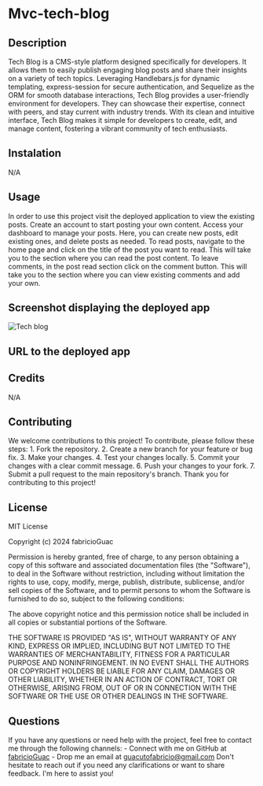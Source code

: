 # Mvc-tech-blog

## Description 

Tech Blog is a CMS-style platform designed specifically for developers. It allows them to easily publish engaging blog posts and share their insights on a variety of tech topics. Leveraging Handlebars.js for dynamic templating, express-session for secure authentication, and Sequelize as the ORM for smooth database interactions, Tech Blog provides a user-friendly environment for developers. They can showcase their expertise, connect with peers, and stay current with industry trends. With its clean and intuitive interface, Tech Blog makes it simple for developers to create, edit, and manage content, fostering a vibrant community of tech enthusiasts.

## Instalation

N/A

## Usage

In order to use this project visit the deployed application to view the existing posts.
Create an account to start posting your own content.
Access your dashboard to manage your posts. Here, you can create new posts, edit existing ones, and delete posts as needed.
To read posts, navigate to the home page and click on the title of the post you want to read. This will take you to the section where you can read the post content.
To leave comments, in the post read section click on the comment button. This will take you to the section where you can view existing comments and add your own.

## Screenshot displaying the deployed app

![Tech blog](./assets/weather-checker.png)

## URL to the deployed app



## Credits

N/A

## Contributing

We welcome contributions to this project! To contribute, please follow these steps: 1. Fork the repository. 2. Create a new branch for your feature or bug fix. 3. Make your changes. 4. Test your changes locally. 5. Commit your changes with a clear commit message. 6. Push your changes to your fork. 7. Submit a pull request to the main repository's branch. Thank you for contributing to this project!


## License

MIT License

Copyright (c) 2024 fabricioGuac

Permission is hereby granted, free of charge, to any person obtaining a copy
of this software and associated documentation files (the "Software"), to deal
in the Software without restriction, including without limitation the rights
to use, copy, modify, merge, publish, distribute, sublicense, and/or sell
copies of the Software, and to permit persons to whom the Software is
furnished to do so, subject to the following conditions:

The above copyright notice and this permission notice shall be included in all
copies or substantial portions of the Software.

THE SOFTWARE IS PROVIDED "AS IS", WITHOUT WARRANTY OF ANY KIND, EXPRESS OR
IMPLIED, INCLUDING BUT NOT LIMITED TO THE WARRANTIES OF MERCHANTABILITY,
FITNESS FOR A PARTICULAR PURPOSE AND NONINFRINGEMENT. IN NO EVENT SHALL THE
AUTHORS OR COPYRIGHT HOLDERS BE LIABLE FOR ANY CLAIM, DAMAGES OR OTHER
LIABILITY, WHETHER IN AN ACTION OF CONTRACT, TORT OR OTHERWISE, ARISING FROM,
OUT OF OR IN CONNECTION WITH THE SOFTWARE OR THE USE OR OTHER DEALINGS IN THE
SOFTWARE.

## Questions

If you have any questions or need help with the project, feel free to contact me through the following channels: - Connect with me on GitHub at [fabricioGuac](https://github.com/fabricioGuac)  - Drop me an email at [guacutofabricio@gmail.com](https://github.com/guacutofabricio@gmail.com)   Don't hesitate to reach out if you need any clarifications or want to share feedback. I'm here to assist you!